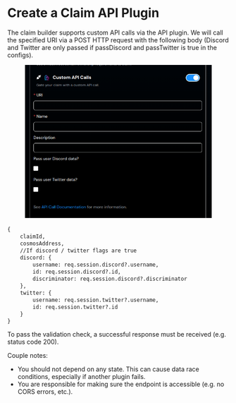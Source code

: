 # Create a Claim API Plugin

The claim builder supports custom API calls via the API plugin. We will call the specified URI via a POST HTTP request with the following body (Discord and Twitter are only passed if passDiscord and passTwitter is true in the configs).

<figure><img src="../../.gitbook/assets/image (1).png" alt=""><figcaption></figcaption></figure>

```
{
    claimId,
    cosmosAddress,
    //If discord / twitter flags are true
    discord: {
        username: req.session.discord?.username,
        id: req.session.discord?.id,
        discriminator: req.session.discord?.discriminator
    },
    twitter: {
        username: req.session.twitter?.username,
        id: req.session.twitter?.id
    }
}
```

To pass the validation check, a successful response must be received (e.g. status code 200).

Couple notes:

* You should not depend on any state. This can cause data race conditions, especially if another plugin fails.
* You are responsible for making sure the endpoint is accessible (e.g. no CORS errors, etc.).&#x20;

